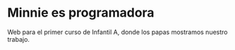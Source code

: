 # Minnie es programadora

Web para el primer curso de Infantil A, donde los papas mostramos nuestro trabajo.
